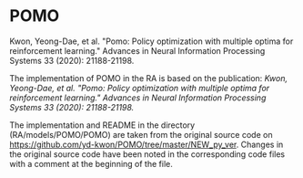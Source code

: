 # POMO
Kwon, Yeong-Dae, et al. "Pomo: Policy optimization with multiple optima 
for reinforcement learning." Advances in Neural Information Processing 
Systems 33 (2020): 21188-21198.

The implementation of POMO in the RA is based on the publication: 
_Kwon, Yeong-Dae, et al. "Pomo: Policy optimization with multiple optima for 
reinforcement learning." Advances in Neural Information Processing Systems 
33 (2020): 21188-21198._
 
The implementation and README in the directory (RA/models/POMO/POMO) are taken 
from the original source code on https://github.com/yd-kwon/POMO/tree/master/NEW_py_ver. 
Changes in the original source code have been noted in the corresponding code files 
with a comment at the beginning of the file.